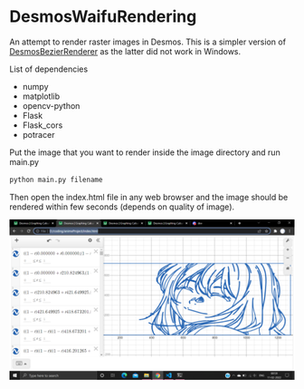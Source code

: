 # DesmosWaifuRendering


An attempt to render raster images in Desmos. This is a simpler version of [DesmosBezierRenderer](https://github.com/kevinjycui/DesmosBezierRenderer)
as the latter did not work in Windows.



List of dependencies

- numpy
- matplotlib
- opencv-python
- Flask
- Flask_cors
- potracer


Put the image that you want to render inside the image directory and run main.py

```python
python main.py filename
```
Then open the index.html file in any web browser and the image should be rendered within few seconds (depends on quality of image).


![Sample](https://github.com/shrekfanboi/DesmosWaifuRendering/blob/master/images/kaoridesmos.png)
